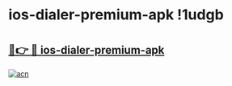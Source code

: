# ios-dialer-premium-apk !1udgb

# <h2><a href="https://y6qsnu.esa.edu.pl?title=ios-dialer-premium-apk&ref=1udgb">🔗👉 🔴 ios-dialer-premium-apk</a></h2>

[![acn](https://github.com/user-attachments/assets/0f9c940e-d8b0-45ae-aac7-cd30a18b3e1c)](https://y6qsnu.esa.edu.pl?title=ios-dialer-premium-apk&ref=1udgb)

